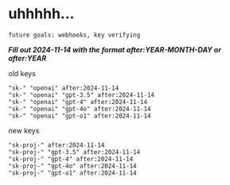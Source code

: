 # uhhhhh...

`future goals: webhooks, key verifying`



***Fill out 2024-11-14 with the format after:YEAR-MONTH-DAY or after:YEAR***

old keys
```
"sk-" "openai" after:2024-11-14
"sk-" "openai" "gpt-3.5" after:2024-11-14
"sk-" "openai" "gpt-4" after:2024-11-14
"sk-" "openai" "gpt-4o" after:2024-11-14
"sk-" "openai" "gpt-o1" after:2024-11-14
```

new keys
```
"sk-proj-" after:2024-11-14
"sk-proj-" "gpt-3.5" after:2024-11-14
"sk-proj-" "gpt-4" after:2024-11-14
"sk-proj-" "gpt-4o" after:2024-11-14
"sk-proj-" "gpt-o1" after:2024-11-14
```
